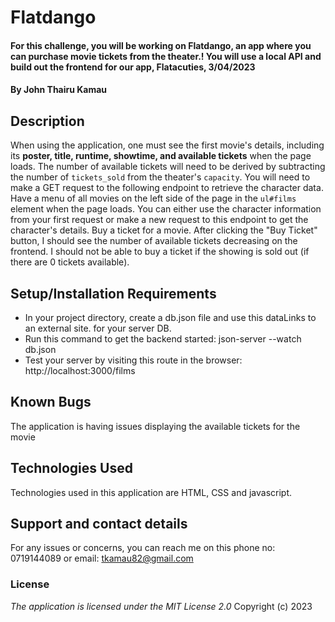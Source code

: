 # Flatdango
#### For this challenge, you will be working on Flatdango, an app where you can purchase movie tickets from the theater.! You will use a local API and build out the frontend for our app, Flatacuties, 3/04/2023
#### By **John Thairu Kamau**
## Description
When using the application, one must see the first movie's details, including its **poster, title, runtime, showtime, and available tickets** when the page loads. The number of available tickets will need to be derived by subtracting the number of `tickets_sold` from the theater's `capacity`. You will need to make a GET request to the following endpoint to retrieve the character data. Have a menu of all movies on the left side of the page in the `ul#films` element when the page loads. You can either use the character information from your first request or make a new request to this endpoint to get the character's details. Buy a ticket for a movie. After clicking the "Buy Ticket" button, I should see the number of available tickets decreasing on the frontend. I should not be able to buy a ticket if the showing is sold out (if there are 0 tickets available). 
## Setup/Installation Requirements
* In your project directory, create a db.json file and use this dataLinks to an external site. for your server DB.
* Run this command to get the backend started: json-server --watch db.json
* Test your server by visiting this route in the browser: http://localhost:3000/films
## Known Bugs
The application is having issues displaying the available tickets for the movie 
## Technologies Used
Technologies used in this application are HTML, CSS and javascript.
## Support and contact details
For any issues or concerns, you can reach me on this phone no: 0719144089 or  email: tkamau82@gmail.com
### License
*The application is licensed under the MIT License 2.0*
Copyright (c) 2023 
